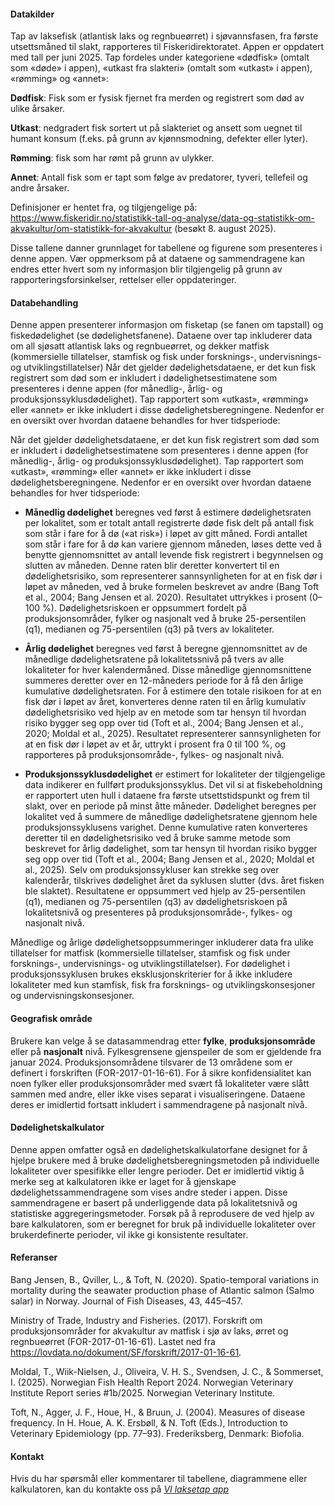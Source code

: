 #### Datakilder

Tap av laksefisk (atlantisk laks og regnbueørret) i sjøvannsfasen, fra første utsettsmåned til slakt, rapporteres til Fiskeridirektoratet. Appen er oppdatert med tall per juni 2025. Tap fordeles under kategoriene «dødfisk» (omtalt som «døde» i appen), «utkast fra slakteri» (omtalt som «utkast» i appen), «rømming» og «annet»:

**Dødfisk**: Fisk som er fysisk fjernet fra merden og registrert som død av ulike årsaker. 

**Utkast**: nedgradert fisk sortert ut på slakteriet og ansett som uegnet til humant konsum (f.eks. på grunn av kjønnsmodning, defekter eller lyter). 

**Rømming**: fisk som har rømt på grunn av ulykker. 

**Annet**: Antall fisk som er tapt som følge av predatorer, tyveri, tellefeil og andre årsaker.

Definisjoner er hentet fra, og tilgjengelige på: https://www.fiskeridir.no/statistikk-tall-og-analyse/data-og-statistikk-om-akvakultur/om-statistikk-for-akvakultur  (besøkt 8. august 2025).

Disse tallene danner grunnlaget for tabellene og figurene som presenteres i denne appen. Vær oppmerksom på at dataene og sammendragene kan endres etter hvert som ny informasjon blir tilgjengelig på grunn av rapporteringsforsinkelser, rettelser eller oppdateringer.

#### Databehandling

Denne appen presenterer informasjon om fisketap (se fanen om tapstall) og fiskedødelighet (se dødelighetsfanene). Dataene over tap inkluderer data om all sjøsatt atlantisk laks og regnbueørret, og dekker matfisk (kommersielle tillatelser, stamfisk og fisk under forsknings-, undervisnings- og utviklingstillatelser)
Når det gjelder dødelighetsdataene, er det kun fisk registrert som død som er inkludert i dødelighetsestimatene som presenteres i denne appen (for månedlig-, årlig- og produksjonssyklusdødelighet). Tap rapportert som «utkast», «rømming» eller «annet» er ikke inkludert i disse dødelighetsberegningene. Nedenfor er en oversikt over hvordan dataene behandles for hver tidsperiode:

Når det gjelder dødelighetsdataene, er det kun fisk registrert som død som er inkludert i dødelighetsestimatene som presenteres i denne appen (for månedlig-, årlig- og produksjonssyklusdødelighet). Tap rapportert som «utkast», «rømming» eller «annet» er ikke inkludert i disse dødelighetsberegningene. Nedenfor er en oversikt over hvordan dataene behandles for hver tidsperiode:

- **Månedlig dødelighet** beregnes ved først å estimere dødelighetsraten per lokalitet, som er totalt antall registrerte døde fisk delt på antall fisk som står i fare for å dø («at risk») i løpet av gitt måned. Fordi antallet som står i fare for å dø kan variere gjennom måneden, løses dette ved å benytte gjennomsnittet av antall levende fisk registrert i begynnelsen og slutten av måneden. Denne raten blir deretter konvertert til en dødelighetsrisiko, som representerer sannsynligheten for at en fisk dør i løpet av måneden, ved å bruke formelen beskrevet av andre (Bang Toft et al., 2004; Bang Jensen et al. 2020). Resultatet uttrykkes i prosent (0–100 %). Dødelighetsriskoen er oppsummert fordelt på produksjonsområder, fylker og nasjonalt ved å bruke 25-persentilen (q1), medianen og 75-persentilen (q3) på tvers av lokaliteter.

- **Årlig dødelighet** beregnes ved først å beregne gjennomsnittet av de månedlige dødelighetsratene på lokalitetssnivå på tvers av alle lokaliteter for hver kalendermåned. Disse månedlige gjennomsnittene summeres deretter over en 12-måneders periode for å få den årlige kumulative dødelighetsraten. For å estimere den totale risikoen for at en fisk dør i løpet av året, konverteres denne raten til en årlig kumulativ dødelighetsrisiko ved hjelp av en metode som tar hensyn til hvordan risiko bygger seg opp over tid (Toft et al., 2004; Bang Jensen et al., 2020; Moldal et al., 2025). Resultatet representerer sannsynligheten for at en fisk dør i løpet av et år, uttrykt i prosent fra 0 til 100 %, og rapporteres på produksjonsområde-, fylkes- og nasjonalt nivå.

- **Produksjonssyklusdødelighet** er estimert for lokaliteter der tilgjengelige data indikerer en fullført produksjonssyklus. Det vil si at fiskebeholdning er rapportert uten hull i dataene fra første utsettstidspunkt og frem til slakt, over en periode på minst åtte måneder. Dødelighet beregnes per lokalitet ved å summere de månedlige dødelighetsratene gjennom hele produksjonssyklusens varighet. Denne kumulative raten konverteres deretter til en dødelighetsrisiko ved å bruke samme metode som beskrevet for årlig dødelighet, som tar hensyn til hvordan risiko bygger seg opp over tid (Toft et al., 2004; Bang Jensen et al., 2020; Moldal et al., 2025). Selv om produksjonssykluser kan strekke seg over kalenderår, tilskrives dødelighet året da syklusen slutter (dvs. året fisken ble slaktet). Resultatene er oppsummert ved hjelp av 25-persentilen (q1), medianen og 75-persentilen (q3) av dødelighetsriskoen på lokalitetsnivå og presenteres på produksjonsområde-, fylkes- og nasjonalt nivå.

Månedlige og årlige dødelighetsoppsummeringer inkluderer data fra ulike tillatelser for matfisk (kommersielle tillatelser, stamfisk og fisk under forsknings-, undervisnings- og utviklingstillatelser). For dødelighet i produksjonssyklusen brukes eksklusjonskriterier for å ikke inkludere lokaliteter med kun stamfisk, fisk fra forsknings- og utviklingskonsesjoner og undervisningskonsesjoner.

#### Geografisk område 

Brukere kan velge å se datasammendrag etter **fylke**, **produksjonsområde** eller på **nasjonalt** nivå. Fylkesgrensene gjenspeiler de som er gjeldende fra januar 2024. Produksjonsområdene tilsvarer de 13 områdene som er definert i forskriften (FOR-2017-01-16-61). For å sikre konfidensialitet kan noen fylker eller produksjonsområder med svært få lokaliteter være slått sammen med andre, eller ikke vises separat i visualiseringene. Dataene deres er imidlertid fortsatt inkludert i sammendragene på nasjonalt nivå.

#### Dødelighetskalkulator

Denne appen omfatter også en dødelighetskalkulatorfane designet for å hjelpe brukere med å bruke dødelighetsberegningsmetoden på individuelle lokaliteter over spesifikke eller lengre perioder. Det er imidlertid viktig å merke seg at kalkulatoren ikke er laget for å gjenskape dødelighetssammendragene som vises andre steder i appen. Disse sammendragene er basert på underliggende data på lokalitetsnivå og statistiske aggregeringsmetoder. Forsøk på å reprodusere de ved hjelp av bare kalkulatoren, som er beregnet for bruk på individuelle lokaliteter over brukerdefinerte perioder, vil ikke gi konsistente resultater.

#### Referanser

Bang Jensen, B., Qviller, L., & Toft, N. (2020). Spatio-temporal variations in mortality during the seawater production phase of Atlantic salmon (Salmo salar) in Norway. Journal of Fish Diseases, 43, 445–457.

Ministry of Trade, Industry and Fisheries. (2017). Forskrift om produksjonsområder for akvakultur av matfisk i sjø av laks, ørret og regnbueørret (FOR-2017-01-16-61). Lastet ned fra https://lovdata.no/dokument/SF/forskrift/2017-01-16-61.

Moldal, T., Wiik-Nielsen, J., Oliveira, V. H. S., Svendsen, J. C., & Sommerset, I. (2025). Norwegian Fish Health Report 2024. Norwegian Veterinary Institute Report series #1b/2025. Norwegian Veterinary Institute.

Toft, N., Agger, J. F., Houe, H., & Bruun, J. (2004). Measures of disease frequency. In H. Houe, A. K. Ersbøll, & N. Toft (Eds.), Introduction to Veterinary Epidemiology (pp. 77–93). Frederiksberg, Denmark: Biofolia.

#### Kontakt

Hvis du har spørsmål eller kommentarer til tabellene, diagrammene eller kalkulatoren, kan du kontakte oss på *[VI laksetap app](mailto:laksetap@vetinst.no)*